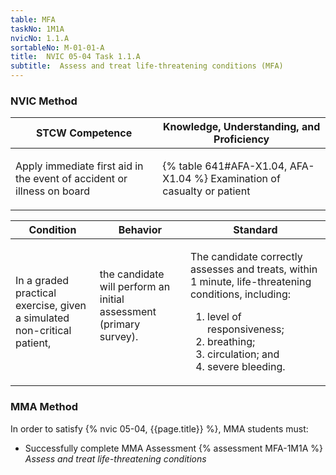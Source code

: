 ```yaml
---
table: MFA
taskNo: 1M1A
nvicNo: 1.1.A 
sortableNo: M-01-01-A
title:  NVIC 05-04 Task 1.1.A 
subtitle:  Assess and treat life-threatening conditions (MFA)
---
```






### NVIC Method

<a style="display:none;" onclick="togglevisibility('nvic_methods')" >Show NVIC method.</a>

<div id='nvic_methods' class='show'>

<table>
<thead>
<tr>
<th class='forty'> STCW Competence </th>
<th class='sixty'> Knowledge, Understanding, and Proficiency </th>
</tr>
</thead>

<tbody>
<tr><td markdown='1'>

Apply immediate first aid in the event of accident or illness on board

</td><td markdown='1'>

{% table 641#AFA-X1.04, AFA-X1.04 %} Examination of casualty or patient

</td></tr>


</tbody>
</table>


<table>
<thead>
<tr><th class='twenty'>  Condition </th><th class='twenty'> Behavior </th><th  class='sixty'>Standard </th></tr>
</thead>
<tbody >



<tr><td markdown='1'>

In a graded practical exercise, given a simulated non-critical patient,

</td><td markdown='1'>

the candidate will perform an initial assessment (primary survey).

<br>

<div class="tooltip" markdown='1'>



</div>


</td><td markdown='1'>

The candidate correctly assesses and treats, within 1 minute, life-threatening conditions, including:  
  
1.  level of responsiveness;    
2.  breathing;    
3.  circulation; and    
4.  severe bleeding.

</td></tr>
</tbody>
</table>
</div>


### MMA Method

In order to satisfy  {% nvic 05-04, {{page.title}}  %}, MMA students must:

* Successfully complete MMA Assessment {% assessment MFA-1M1A %} *Assess and treat life-threatening conditions*